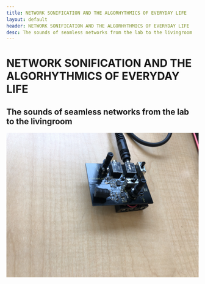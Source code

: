 ```yaml
---
title: NETWORK SONIFICATION AND THE ALGORHYTHMICS OF EVERYDAY LIFE
layout: default
header: NETWORK SONIFICATION AND THE ALGORHYTHMICS OF EVERYDAY LIFE
desc: The sounds of seamless networks from the lab to the livingroom
---
```


# NETWORK SONIFICATION AND THE ALGORHYTHMICS OF EVERYDAY LIFE

## The sounds of seamless networks from the lab to the livingroom

![Detektor](images/detektor1.jpeg)

<!--Syntax highlighted code block

# Header 1
## Header 2
### Header 3

`code?```

- Bulleted
- List

1. Numbered
2. List

**Bold** and _Italic_ and `Code` text

[Link](url) and ![Image](src)-->
